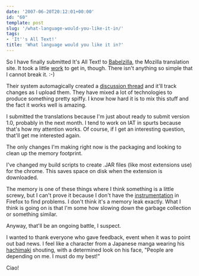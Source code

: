 ```yaml
---
date: '2007-06-20T20:12:01+00:00'
id: "60"
template: post
slug: '/what-language-would-you-like-it-in/'
tags:
- 'It''s All Text!'
title: 'What language would you like it in?'
---
```


So I have finally submitted It's All Text! to
[Babelzilla](http://www.babelzilla.org/), the Mozilla translation site. It
took a little
[work](http://www.babelzilla.org/forum/index.php?showtopic=3269&st=0&p=30125&#entry30125)
to get in, though. There isn't anything so simple that I cannot break it. :-)

Their system automagically created a
[discussion thread](http://www.babelzilla.org/forum/index.php?showtopic=3270&pid=30126&mode=threaded&start=#entry30126)
and it'll track changes as I upload them. They have mixed a lot of
technologies to produce something pretty spiffy. I know how hard it is to mix
this stuff and the fact it works well is amazing.

I submitted the translations because I'm just about ready to submit version
1.0, probably in the next month. I tend to work on IAT in spurts because
that's how my attention works. Of course, if I get an interesting question,
that'll get me interested again.

The only changes I'm making right now is the packaging and looking to clean up
the memory footprint.

I've changed my build scripts to create .JAR files (like most extensions use)
for the chrome. This saves space on disk when the extension is downloaded.

The memory is one of these things where I think something is a little screwy,
but I can't prove it because I don't have the
[instrumentation](http://en.wikipedia.org/wiki/Instrumentation_%28computer_programming%29)
in Firefox to find problems. I don't think it's a memory leak exactly. What I
think is going on is that I'm some how slowing down the garbage collection or
something similar.

Anyway, that'll be an ongoing battle, I suspect.

I wanted to thank everyone who gave feedback, event when it was to point out
bad news. I feel like a character from a Japanese manga wearing his
[hachimaki](http://en.wikipedia.org/wiki/Hachimaki) shouting, with a
determined look on his face, "People are depending on me. I must do my best!"

Ciao!
